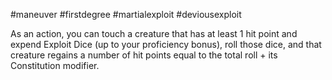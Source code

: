 #maneuver #firstdegree #martialexploit #deviousexploit 

As an action, you can touch a creature that has at least 1 hit point and expend Exploit Dice (up to your proficiency bonus), roll those dice, and that creature regains a number of hit points equal to the total roll + its Constitution modifier.